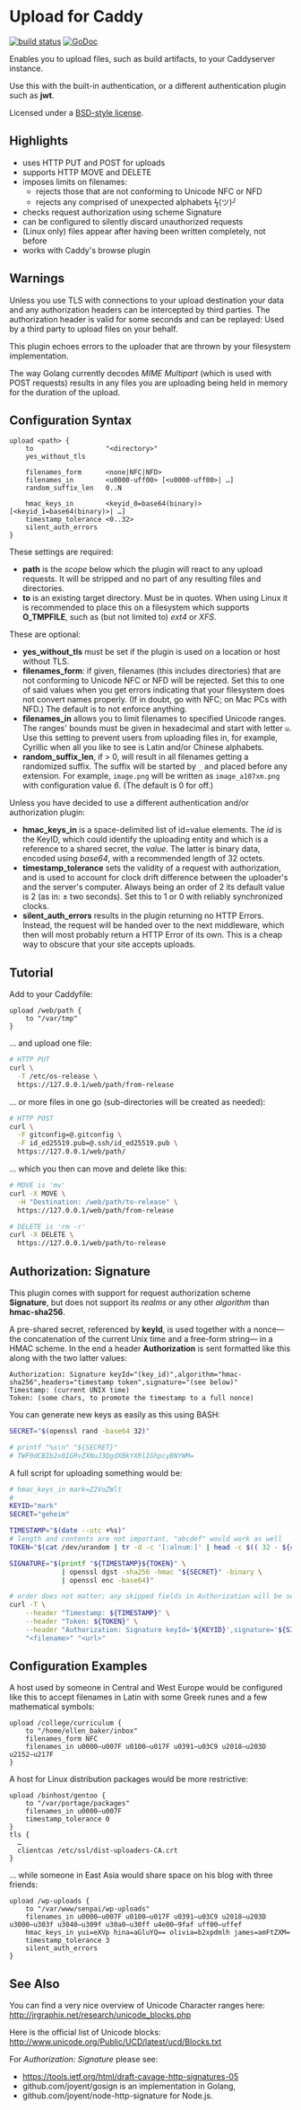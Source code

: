 Upload for Caddy
================

[![build status](https://hub.blitznote.com/src/caddy.upload/badges/master/build.svg)](https://hub.blitznote.com/src/caddy.upload/pipelines)
[![GoDoc](https://godoc.org/blitznote.com/src/caddy.upload?status.svg)](https://godoc.org/blitznote.com/src/caddy.upload)

Enables you to upload files, such as build artifacts, to your Caddyserver instance.

Use this with the built-in authentication, or a different authentication plugin such as **jwt**.

Licensed under a [BSD-style license](LICENSE).

Highlights
----------

 * uses HTTP PUT and POST for uploads
 * supports HTTP MOVE and DELETE
 * imposes limits on filenames:
   * rejects those that are not conforming to Unicode NFC or NFD
   * rejects any comprised of unexpected alphabets ϟ(ツ)╯
 * checks request authorization using scheme Signature
 * can be configured to silently discard unauthorized requests
 * (Linux only) files appear after having been written completely, not before
 * works with Caddy's browse plugin

Warnings
--------

Unless you use TLS with connections to your upload destination
your data and any authorization headers can be intercepted by third parties.
The authorization header is valid for some seconds and can be replayed:
Used by a third party to upload files on your behalf.

This plugin echoes errors to the uploader that are thrown by your filesystem implementation.

The way Golang currently decodes *MIME Multipart* (which is used with POST requests) results
in any files you are uploading being held in memory for the duration of the upload.

Configuration Syntax
--------------------

```
upload <path> {
	to                  "<directory>"
	yes_without_tls

	filenames_form      <none|NFC|NFD>
	filenames_in        <u0000-uff00> [<u0000-uff00>| …]
	random_suffix_len   0..N

	hmac_keys_in        <keyid_0=base64(binary)> [<keyid_1=base64(binary)>| …]
	timestamp_tolerance <0..32>
	silent_auth_errors
}
```

These settings are required:

 * **path** is the *scope* below which the plugin will react to any upload requests.
   It will be stripped and no part of any resulting files and directories.
 * **to** is an existing target directory. Must be in quotes.
   When using Linux it is recommended to place this on a filesystem which supports
   **O_TMPFILE**, such as (but not limited to) *ext4* or *XFS*.

These are optional:

 * **yes_without_tls** must be set if the plugin is used on a location or host without TLS.
 * **filenames_form**: if given, filenames (this includes directories) that are not 
   conforming to Unicode NFC or NFD will be rejected.
   Set this to one of said values when you get errors indicating that your filesystem
   does not convert names properly. (If in doubt, go with NFC; on Mac PCs with NFD.)
   The default is to not enforce anything.
 * **filenames_in** allows you to limit filenames to specified Unicode ranges.
   The ranges' bounds must be given in hexadecimal and start with letter ```u```.
   Use this setting to prevent users from uploading files in, for example, Cyrillic
   when all you like to see is Latin and/or Chinese alphabets.
 * **random_suffix_len**, if > 0, will result in all filenames getting a randomized suffix.
   The suffix will be started by `_` and placed before any extension.
   For example, `image.png` will be written as `image_a107xm.png` with configuration value *6*.
   (The default is 0 for off.)

Unless you have decided to use a different authentication and/or authorization plugin:

 * **hmac_keys_in** is a space-delimited list of id=value elements.
   The *id* is the KeyID, which could identify the uploading entity and which
   is a reference to a shared secret, the *value*.
   The latter is binary data, encoded using *base64*, with a recommended length of 32 octets.
 * **timestamp_tolerance** sets the validity of a request with authorization,
   and is used to account for clock drift difference between the
   uploader's and the server's computer.
   Always being an order of 2 its default value is 2 (as in: ± two seconds).
   Set this to 1 or 0 with reliably synchronized clocks.
 * **silent_auth_errors** results in the plugin returning no HTTP Errors.
   Instead, the request will be handed over to the next middleware, which
   then will most probably return a HTTP Error of its own.
   This is a cheap way to obscure that your site accepts uploads.

Tutorial
--------

Add to your Caddyfile:

```
upload /web/path {
 	to "/var/tmp"
}
```

… and upload one file:

```bash
# HTTP PUT
curl \
  -T /etc/os-release \
  https://127.0.0.1/web/path/from-release
```

… or more files in one go (sub-directories will be created as needed):

```bash
# HTTP POST
curl \
  -F gitconfig=@.gitconfig \
  -F id_ed25519.pub=@.ssh/id_ed25519.pub \
  https://127.0.0.1/web/path/
```

… which you then can move and delete like this:

```bash
# MOVE is 'mv'
curl -X MOVE \
  -H "Destination: /web/path/to-release" \
  https://127.0.0.1/web/path/from-release

# DELETE is 'rm -r'
curl -X DELETE \
  https://127.0.0.1/web/path/to-release
```

Authorization: Signature
------------------------

This plugin comes with support for request authorization scheme **Signature**,
but does not support its *realms* or any other *algorithm* than **hmac-sha256**.

A pre-shared secret, referenced by **keyId**,
is used together with a nonce—the concatenation of the current Unix time and a free-form string—
in a HMAC scheme.
In the end a header **Authorization** is sent formatted like this along with the two latter values:

```
Authorization: Signature keyId="(key_id)",algorithm="hmac-sha256",headers="timestamp token",signature="(see below)"
Timestamp: (current UNIX time)
Token: (some chars, to promote the timestamp to a full nonce)
```

You can generate new keys as easily as this using BASH:

```bash
SECRET="$(openssl rand -base64 32)"

# printf "%s\n" "${SECRET}"
# TWF0dCBIb2x0IGRvZXNuJ3QgdXBkYXRlIGhpcyBNYWM=
```

A full script for uploading something would be:

```bash
# hmac_keys_in mark=Z2VoZWlt
#
KEYID="mark"
SECRET="geheim"

TIMESTAMP="$(date --utc +%s)"
# length and contents are not important, "abcdef" would work as well
TOKEN="$(cat /dev/urandom | tr -d -c '[:alnum:]' | head -c $(( 32 - ${#TIMESTAMP} )))"

SIGNATURE="$(printf "${TIMESTAMP}${TOKEN}" \
             | openssl dgst -sha256 -hmac "${SECRET}" -binary \
             | openssl enc -base64)"

# order does not matter; any skipped fields in Authorization will be set to defaults
curl -T \
	--header "Timestamp: ${TIMESTAMP}" \
	--header "Token: ${TOKEN}" \
	--header "Authorization: Signature keyId='${KEYID}',signature='${SIGNATURE}'" \
	"<filename>" "<url>"
```

Configuration Examples
----------------------

A host used by someone in Central and West Europe would be configured like this
to accept filenames in Latin with some Greek runes and a few mathematical symbols:

```
upload /college/curriculum {
	to "/home/ellen_baker/inbox"
	filenames_form NFC
	filenames_in u0000–u007F u0100–u017F u0391–u03C9 u2018–u203D u2152–u217F
}
```

A host for Linux distribution packages would be more restrictive:

```
upload /binhost/gentoo {
	to "/var/portage/packages"
	filenames_in u0000–u007F
	timestamp_tolerance 0
}
tls {
  …
  clientcas /etc/ssl/dist-uploaders-CA.crt
}
```

… while someone in East Asia would share space on his blog with three friends:

```
upload /wp-uploads {
	to "/var/www/senpai/wp-uploads"
	filenames_in u0000–u007F u0100–u017F u0391–u03C9 u2018–u203D u3000–u303f u3040–u309f u30a0–u30ff u4e00–9faf uff00–uffef
	hmac_keys_in yui=eXVp hina=aGluYQ== olivia=b2xpdmlh james=amFtZXM=
	timestamp_tolerance 3
	silent_auth_errors
}
```

See Also
--------

You can find a very nice overview of Unicode Character ranges here:
http://jrgraphix.net/research/unicode_blocks.php

Here is the official list of Unicode blocks:
http://www.unicode.org/Public/UCD/latest/ucd/Blocks.txt

For *Authorization: Signature* please see:

 * https://tools.ietf.org/html/draft-cavage-http-signatures-05
 * github.com/joyent/gosign is an implementation in Golang,
 * github.com/joyent/node-http-signature for Node.js.
